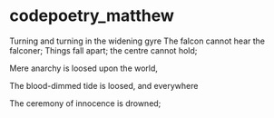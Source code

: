 # codepoetry_matthew
Turning and turning in the widening gyre
The falcon cannot hear the falconer;
Things fall apart; the centre cannot hold;

Mere anarchy is loosed upon the world,

The blood-dimmed tide is loosed, and everywhere

The ceremony of innocence is drowned;
